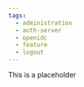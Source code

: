 ```yaml
---
tags:
  - administration
  - auth-server
  - openidc
  - feature
  - logout
---
```


This is a placeholder

